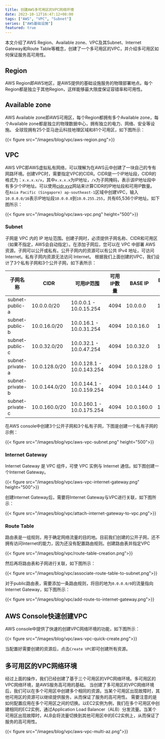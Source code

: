 ```yaml
---
title: 创建AWS多可用区的VPC网络环境
date: 2023-10-12T16:47:12+08:00
tags: ["AWS", "VPC", "Subnet"]
series: ["AWS基础设施"]
featured: true
---
```


本文介绍了AWS Region、Available zone、VPC及其Subnet、Internet Gateway和Route Table等概念，创建了一个多可用区的VPC，并介绍多可用区如何保证服务高可用性。

<!--more-->

## Region
AWS Region即AWS地区，是AWS提供的基础设施服务的物理部署地点。每个Region都是独立于其他Region，这样能够最大限度保证容错率和可用性。
## Available zone
AWS Available zone即AWS可用区，每个Region都拥有多个Available zone，每个Available zone都是独立的物理数据中心，拥有独立的电力、网络、安全等设施。
全球现拥有25个亚马逊云科技地理区域和81个可用区，如下图所示：

{{< figure src="/images/blog/vpc/aws-region.png">}}

## VPC
AWS VPC即AWS虚拟私有网络，可以理解为在AWS云中创建了一块自己的专有网路环境。创建VPC时，需要指定VPC的CIDR。CIDR是一个IP地址段，CIDR的格式为：`x.x.x.x/x`，其中`x.x.x.x`为IP地址，`/x`为子网掩码，表示该IP地址段中有多少个IP地址。可以使用[cidr.xyz](https://cidr.xyz/)网站来计算CIDR的IP地址段和可用IP数量。
在`Asia Pacific (Singapore) ap-southeast-1`区域中创建VPC，输入`10.0.0.0/16`表示IP地址段`10.0.0.0`到`10.0.255.255`，共有65,536个IP地址。如下图所示：

{{< figure src="/images/blog/vpc/aws-vpc.png" height="500">}}

### Subnet
子网是 VPC 内的 IP 地址范围。创建子网时，必须提供子网名称、CIDR和可用区（如果不指定，AWS会自动指定）。在添加子网后，您可以在 VPC 中部署 AWS 资源。子网可以公开或私有。公开子网内的资源可以有公共 IPv4 地址，可访问 Internet。私有子网内资源无法访问 Internet。
根据我们上面创建的VPC，我们设计了3个私有子网和3个公开子网，如下表所示：

| 子网名称             | CIDR          | 可用IP范围                    | 可用IP数量 | BASE IP    | BROADCAST IP |
|------------------|---------------|---------------------------|--------|------------|--------------|
| subnet-public-a  | 10.0.0.0/20   | 10.0.0.1 - 10.0.15.254    | 4094   | 10.0.0.0   | 10.0.15.255  |
| subnet-public-b  | 10.0.16.0/20  | 10.0.16.1 - 10.0.31.254   | 4094   | 10.0.16.0  | 10.0.31.255  |
| subnet-public-c  | 10.0.32.0/20  | 10.0.32.1 - 10.0.47.254   | 4094   | 10.0.32.0  | 10.0.47.255  | 
| subnet-private-a | 10.0.128.0/20 | 10.0.128.1 - 10.0.143.254 | 4094   | 10.0.128.0 | 10.0.143.255 |  
| subnet-private-b | 10.0.144.0/20 | 10.0.144.1 - 10.0.159.254 | 4094   | 10.0.144.0 | 10.0.159.255 | 
| subnet-private-c | 10.0.160.0/20 | 10.0.160.1 - 10.0.175.254 | 4094   | 10.0.160.0 | 10.0.175.255 |

在AWS console中创建3个公开子网和3个私有子网，下图是创建一个私有子网的示例：

{{< figure src="/images/blog/vpc/aws-vpc-subnet.png" height="500">}}

### Internet Gateway
Internet Gateway 是 VPC 组件，可使 VPC 实例与 Internet 通信。如下图创建一个Internet Gateway。

{{< figure src="/images/blog/vpc/aws-vpc-internet-gateway.png" height="500">}}

创建Internet Gateway后，需要将Internet Gateway与VPC进行关联，如下图所示：

{{< figure src="/images/blog/vpc/attach-internet-gateway-to-vpc.png">}}

### Route Table
路由表是一组规则，用于确定网络流量的目的地。目前我们创建的公开子网，还不拥有访问Internet的能力，因为还没有配置路由规则。创建路由表并指定VPC

{{< figure src="/images/blog/vpc/route-table-creation.png">}}

然后再将路由表和子网进行关联，如下图所示：

{{< figure src="/images/blog/vpc/associate-route-table-to-subnet.png">}}

对于public路由表，需要添加一条路由规则，将目的地为`0.0.0.0/0`的流量指向Internet Gateway，如下图所示：

{{< figure src="/images/blog/vpc/add-route-to-internet-gateway.png">}}

## AWS Console快速创建VPC

AWS console中提供了快速的创建VPC网络环境的功能，如下图所示：

{{< figure src="/images/blog/vpc/aws-vpc-quick-create.png">}}

当配置好需要创建的资源后，点击`Create VPC`即可创建所有资源。

## 多可用区的VPC网络环境
经过上面的操作，我们已经创建了基于三个可用区的VPC网络环境。多可用区的VPC网络环境，是AWS服务高可用的基础。
当创建了多可用区的VPC网络环境后，我们可以在多个可用区中创建多个相同的资源。当某个可用区出现故障时，其他可用区的资源可以继续提供服务，从而保证了服务的高可用性。
需要注意的是如何配置应用在多个可用区之间的切换。以EC2实例为例，我们在多个可用区中创建相同的EC2实例，通过Application Load Balancer（ALB）分发流量。当某个可用区出现故障时，ALB会将流量切换到其他可用区中的EC2实例上，从而保证了服务的高可用性。

{{< figure src="/images/blog/vpc/aws-vpc-multi-az.png">}}

